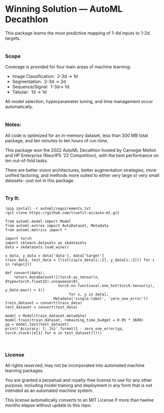 # Winning Solution — AutoML Decathlon

This package learns the most predictive mapping of 1-4d inputs to 1-2d targets.<br><br>

### Scope

Coverage is provided for four main areas of machine learning:

- Image Classification:&nbsp; 2-3d -> 1d
- Segmentation:&nbsp; 2-3d -> 2d
- Sequence/Signal:&nbsp; 1-3d-> 1d
- Tabular:&nbsp; 1d -> 1d

All model selection, hyperparameter tuning, and time management occur automatically.<br><br>



### Notes:

All code is optimized for an in-memory dataset, less than 300 MB total package, and ten minutes to ten hours of run-time.

This package won the 2022 AutoML Decathlon hosted by Carnegie Mellon and HP Enterprise (NeurIPS ‘22 Competition), with the best performance on ten out-of-fold tasks.

There are better vision architectures, better augmentation strategies, more unified factoring, and methods more suited to either very large or very small datasets--just not in this package. <br><br>


### Try It:
```
!pip install -r automl/requirements.txt
!git clone https://github.com/truefit-ai/auto-ml.git
```

```
from automl.model import Model
from automl.extras import AutoDataset, Metadata
from automl.metrics import *

import torch
import sklearn.datasets as skdatasets
data = skdatasets.load_wine()
```

```
x_data, y_data = data['data'], data['target']
train_data, test_data = [list(zip(x_data[i::2], y_data[i::2])) for i in range(2)]

def convert(data):
    return AutoDataset([(torch.as_tensor(x, dtype=torch.float32).unsqueeze(0), 
                        torch.nn.functional.one_hot(torch.tensor(y), y_data.max() + 1))
                             for x, y in data], 
                      Metadata('single-label', 'zero_one_error'))
train_dataset = convert(train_data)
test_dataset = convert(test_data)
```

```
model = Model(train_dataset.metadata)
model.train(train_dataset, remaining_time_budget = 0.05 * 3600)
yp = model.test(test_dataset)
print('Accuracy: {:.1%}'.format(1 - zero_one_error(yp, torch.stack([e[1] for e in test_dataset]))))
```
<br>

### License
All rights reserved; may not be incorporated into automated machine learning packages.

You are granted a perpetual and royalty-free license to use for any other purpose, including model training and deployment in any form that is not intended as an automated machine system.

This license automatically converts to an MIT License if more than twelve months elapse without update to this repo.

